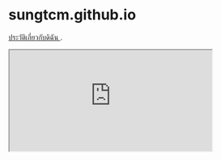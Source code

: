 #   sungtcm.github.io
<a href="https://sites.google.com/view/sungtcm">ประวัติเกี่ยวกับดิฉัน </a>.
<iframe src="https://sites.google.com/embed/sungtcm" width="400" height="200"></iframe>

